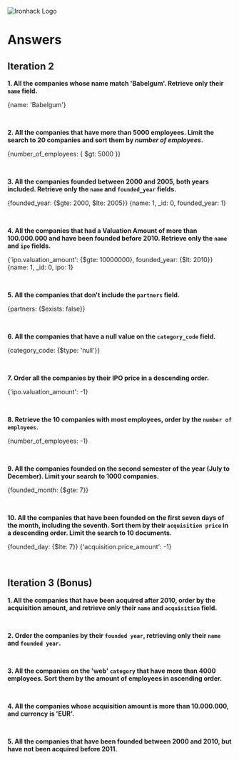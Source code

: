 ![Ironhack Logo](https://i.imgur.com/1QgrNNw.png)

# Answers

## Iteration 2

**1. All the companies whose name match 'Babelgum'. Retrieve only their `name` field.**

{name: 'Babelgum'}

<br>

**2. All the companies that have more than 5000 employees. Limit the search to 20 companies and sort them by *number of employees*.**

{number_of_employees: { $gt: 5000 }}

<br>

**3. All the companies founded between 2000 and 2005, both years included. Retrieve only the `name` and `founded_year` fields.**

{founded_year: {$gte: 2000, $lte: 2005}}
{name: 1, _id: 0, founded_year: 1}

<br>

**4. All the companies that had a Valuation Amount of more than 100.000.000 and have been founded before 2010. Retrieve only the `name` and `ipo` fields.**

{'ipo.valuation_amount': {$gte: 10000000}, founded_year: {$lt: 2010}}
{name: 1, _id: 0, ipo: 1}

<br>

**5. All the companies that don't include the `partners` field.**

 {partners: {$exists: false}}

<br>

**6. All the companies that have a null value on the `category_code` field.**

{category_code: {$type: 'null'}}

<br>

**7. Order all the companies by their IPO price in a descending order.**

{'ipo.valuation_amount': -1}

<br>

**8. Retrieve the 10 companies with most employees, order by the `number of employees`.**

{number_of_employees: -1}

<br>

**9. All the companies founded on the second semester of the year (July to December). Limit your search to 1000 companies.**

{founded_month: {$gte: 7}}

<br>

**10. All the companies that have been founded on the first seven days of the month, including the seventh. Sort them by their `acquisition price` in a descending order. Limit the search to 10 documents.**

{founded_day: {$lte: 7}}
{'acquisition.price_amount': -1}

<br>

## Iteration 3 (Bonus)

**1. All the companies that have been acquired after 2010, order by the acquisition amount, and retrieve only their `name` and `acquisition` field.**

<!-- Your Query Goes Here -->

<br>

**2. Order the companies by their `founded year`, retrieving only their `name` and `founded year`.**

<!-- Your Query Goes Here -->

<br>

**3. All the companies on the 'web' `category` that have more than 4000 employees. Sort them by the amount of employees in ascending order.**

<!-- Your Query Goes Here -->

<br>

**4. All the companies whose acquisition amount is more than 10.000.000, and currency is 'EUR'.**

<!-- Your Query Goes Here -->

<br>

**5. All the companies that have been founded between 2000 and 2010, but have not been acquired before 2011.**

<!-- Your Query Goes Here -->

<br>
